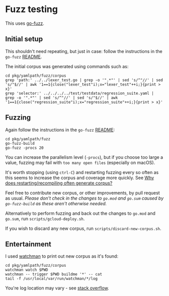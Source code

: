 # Fuzz testing

This uses [go-fuzz](https://github.com/dvyukov/go-fuzz).

## Initial setup

This shouldn't need repeating, but just in case: follow the instructions in the `go-fuzz` [README](https://github.com/dvyukov/go-fuzz).

The initial corpus was generated using commands such as:
```
cd pkg/yamlpath/fuzz/corpus
grep 'path:' ../../lexer_test.go | grep -o '".*"' | sed 's/^"//' | sed 's/"$//' | awk '1==1{close("lexer_test"i);x="lexer_test"++i;}{print > x}'
grep 'selector:' ../../../../test/testdata/regression_suite.yaml | grep -o '".*"' | sed 's/^"//' | sed 's/"$//' | awk '1==1{close("regression_suite"i);x="regression_suite"++i;}{print > x}'
```

## Fuzzing

Again follow the instructions in the `go-fuzz` [README](https://github.com/dvyukov/go-fuzz):
```
cd pkg/yamlpath/fuzz
go-fuzz-build
go-fuzz -procs 20
```
You can increase the parallelism level (`-procs`), but if you choose too large a value, fuzzing may fail with `too many open files` (especially on macOS).

It's worth stopping (using `ctrl-C`) and restarting fuzzing every so often as this seems to increase the corpus and coverage more quickly.
See [Why does restarting/recompiling often generate corpus?](https://github.com/dvyukov/go-fuzz/issues/257)

Feel free to contribute new corpus, or other improvements, by pull request as usual. *Please don't check in the changes to `go.mod` and `go.sum` caused by `go-fuzz-build` as these aren't otherwise needed.*

Alternatively to perform fuzzing and back out the changes to `go.mod` and `go.sum`, run `scripts/gcloud-deploy.sh`.

If you wish to discard any new corpus, run `scripts/discard-new-corpus.sh`.

## Entertainment

I used [watchman](https://facebook.github.io/watchman/) to print out new corpus as it's found:
```
cd pkg/yamlpath/fuzz/corpus
watchman watch $PWD
watchman -- trigger $PWD buildme '*' -- cat
tail -f /usr/local/var/run/watchman/*/log
```

You're log location may vary - see [stack overflow](https://stackoverflow.com/questions/27723367/watchman-where-is-the-default-log-file).